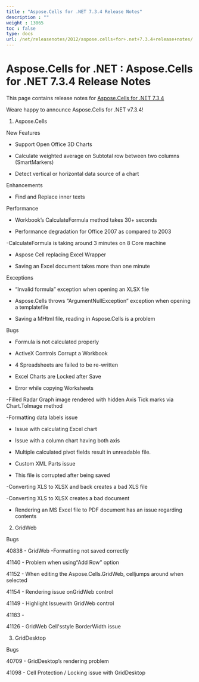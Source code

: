 ```yaml
---
title : "Aspose.Cells for .NET 7.3.4 Release Notes" 
description : "" 
weight : 13065 
toc : false
type: docs
url: /net/releasenotes/2012/aspose.cells+for+.net+7.3.4+release+notes/
---
```


# Aspose.Cells for .NET : Aspose.Cells for .NET 7.3.4 Release Notes


This page contains release notes for [Aspose.Cells for .NET 7.3.4](http://www.aspose.com/downloads/cells/net/new-releases/aspose.cells-for-.net-7.3.4/)

Weare happy to announce Aspose.Cells for .NET v7.3.4!

1) Aspose.Cells

New Features

*   Support Open Office 3D Charts

*   Calculate weighted average on Subtotal row between two columns (SmartMarkers)

*   Detect vertical or horizontal data source of a chart

Enhancements

*   Find and Replace inner texts

Performance

*   Workbook’s CalculateFormula method takes 30+ seconds

*   Performance degradation for Office 2007 as compared to 2003

\-CalculateFormula is taking around 3 minutes on 8 Core machine

*   Aspose Cell replacing Excel Wrapper

*   Saving an Excel document takes more than one minute

Exceptions

*   “Invalid formula” exception when opening an XLSX file

*   Aspose.Cells throws “ArgumentNullException” exception when opening a templatefile

*   Saving a MHtml file, reading in Aspose.Cells is a problem 

Bugs

*   Formula is not calculated properly

*   ActiveX Controls Corrupt a Workbook

*   4 Spreadsheets are failed to be re-written

*   Excel Charts are Locked after Save

*   Error while copying Worksheets

\-Filled Radar Graph image rendered with hidden Axis Tick marks via Chart.ToImage method

\-Formatting data labels issue

*   Issue with calculating Excel chart

*   Issue with a column chart having both axis

*   Multiple calculated pivot fields result in unreadable file.

*   Custom XML Parts issue

*   This file is corrupted after being saved

\-Converting XLS to XLSX and back creates a bad XLS file

\-Converting XLS to XLSX creates a bad document

*   Rendering an MS Excel file to PDF document has an issue regarding contents

2) GridWeb

Bugs

40838 - GridWeb -Formatting not saved correctly

41140 - Problem when using“Add Row” option

41152 - When editing the Aspose.Cells.GridWeb, celljumps around when selected

41154 - Rendering issue onGridWeb control

41149 - Highlight Issuewith GridWeb control

41183 -

41126 - GridWeb Cell'sstyle BorderWidth issue

3) GridDesktop

Bugs

40709 - GridDesktop’s rendering problem

41098 - Cell Protection / Locking issue with GridDesktop

